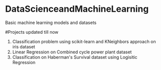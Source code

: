 # DataScienceandMachineLearning
Basic machine learning models and datasets

#Projects updated till now
1. Classification problem using scikit-learn and KNeighbors approach on iris dataset
2. Linear Regression on Combined cycle power plant dataset
3. Classification on Haberman's Survival dataset using Logisitic Regression
